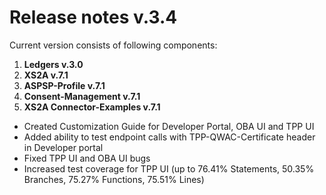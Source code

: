 # Release notes v.3.4

Current version consists of following components:
1. **Ledgers v.3.0**
2. **XS2A v.7.1**
3. **ASPSP-Profile v.7.1**
4. **Consent-Management v.7.1**
5. **XS2A Connector-Examples v.7.1**

- Created Customization Guide for Developer Portal, OBA UI and TPP UI
- Added ability to test endpoint calls with TPP-QWAC-Certificate header in Developer portal
- Fixed TPP UI and OBA UI bugs
- Increased test coverage for TPP UI (up to 76.41% Statements, 50.35% Branches, 75.27% Functions, 75.51% Lines)
